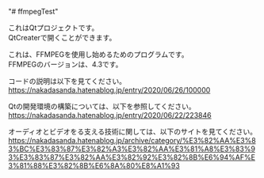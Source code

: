 "# ffmpegTest" 

これはQtプロジェクトです。  
QtCreaterで開くことができます。  

これは、FFMPEGを使用し始めるためのプログラムです。  
FFMPEGのバージョンは、4.3です。

コードの説明は以下を見てください。  
https://nakadasanda.hatenablog.jp/entry/2020/06/26/100000

Qtの開発環境の構築については、以下を参照してください。  
https://nakadasanda.hatenablog.jp/entry/2020/06/22/223846

オーディオとビデオをる支える技術に関しては、以下のサイトを見てください。  
https://nakadasanda.hatenablog.jp/archive/category/%E3%82%AA%E3%83%BC%E3%83%87%E3%82%A3%E3%82%AA%E3%81%A8%E3%83%93%E3%83%87%E3%82%AA%E3%82%92%E3%82%8B%E6%94%AF%E3%81%88%E3%82%8B%E6%8A%80%E8%A1%93
